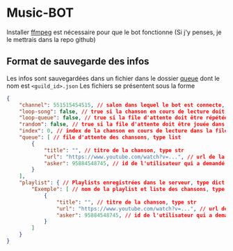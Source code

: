 # Music-BOT

Installer [ffmpeg](https://ffmpeg.org/download.html) est nécessaire pour que le bot fonctionne (Si j'y penses, je le mettrais dans la repo github)

## Format de sauvegarde des infos

Les infos sont sauvegardées dans un fichier dans le dossier [queue](./queue/) dont le nom est `<guild_id>.json`
Les fichiers se présentent sous la forme

```json
{
    "channel": 551515454515, // salon dans lequel le bot est connecte, type int ou null
    "loop-song": false, // true si la chanson en cours de lecture doit être répétée, type bool
    "loop-queue": false, // true si la file d'attente doit être répétée, type bool
    "random": false, // true si la file d'attente doit être jouée dans un ordre aléatoire, type bool
    "index": 0, // index de la chanson en cours de lecture dans la file d'attente, type int
    "queue": [ // file d'attente des chansons, type list
        {
            "title": "", // titre de la chanson, type str
            "url": "https://www.youtube.com/watch?v=...", // url de la chanson, type str
            "asker": 95884548745, // id de l'utilisateur qui a demandé la chanson, type int
        }
    ],
    "playlist": { // Playlists enregistrées dans le serveur, type dict
        "Exemple": [ // nom de la playlist et liste des chansons, type list
            {
                "title": "", // titre de la chanson, type str
                "url": "https://www.youtube.com/watch?v=...", // url de la chanson, type str
                "asker": 95884548745, // id de l'utilisateur qui a demandé la chanson, type int
            }
        ]
    }
}
```

